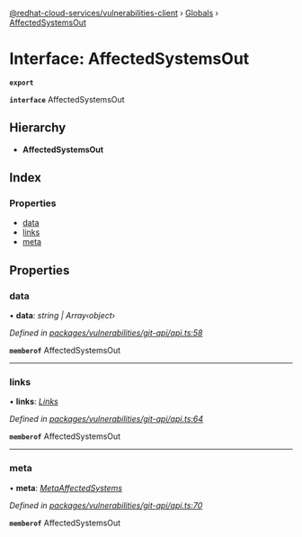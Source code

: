[@redhat-cloud-services/vulnerabilities-client](../README.md) › [Globals](../globals.md) › [AffectedSystemsOut](affectedsystemsout.md)

# Interface: AffectedSystemsOut

**`export`** 

**`interface`** AffectedSystemsOut

## Hierarchy

* **AffectedSystemsOut**

## Index

### Properties

* [data](affectedsystemsout.md#data)
* [links](affectedsystemsout.md#links)
* [meta](affectedsystemsout.md#meta)

## Properties

###  data

• **data**: *string | Array‹object›*

*Defined in [packages/vulnerabilities/git-api/api.ts:58](https://github.com/leSamo/javascript-clients/blob/master/packages/vulnerabilities/git-api/api.ts#L58)*

**`memberof`** AffectedSystemsOut

___

###  links

• **links**: *[Links](links.md)*

*Defined in [packages/vulnerabilities/git-api/api.ts:64](https://github.com/leSamo/javascript-clients/blob/master/packages/vulnerabilities/git-api/api.ts#L64)*

**`memberof`** AffectedSystemsOut

___

###  meta

• **meta**: *[MetaAffectedSystems](metaaffectedsystems.md)*

*Defined in [packages/vulnerabilities/git-api/api.ts:70](https://github.com/leSamo/javascript-clients/blob/master/packages/vulnerabilities/git-api/api.ts#L70)*

**`memberof`** AffectedSystemsOut
